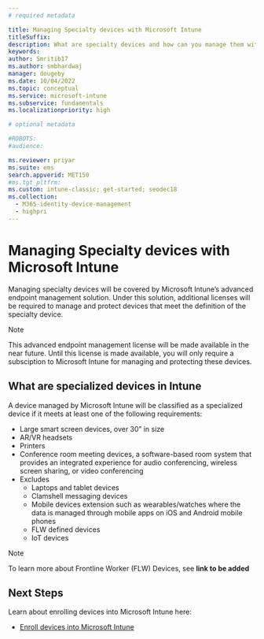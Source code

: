```yaml
---
# required metadata

title: Managing Specialty devices with Microsoft Intune
titleSuffix: 
description: What are specialty devices and how can you manage them with Microsoft Intune?
keywords:
author: Smritib17
ms.author: smbhardwaj
manager: dougeby
ms.date: 10/04/2022
ms.topic: conceptual
ms.service: microsoft-intune
ms.subservice: fundamentals
ms.localizationpriority: high

# optional metadata

#ROBOTS:
#audience:

ms.reviewer: priyar
ms.suite: ems
search.appverid: MET150
#ms.tgt_pltfrm:
ms.custom: intune-classic; get-started; seodec18
ms.collection: 
  - M365-identity-device-management
  - highpri
---
```


# Managing Specialty devices with Microsoft Intune

Managing specialty devices will be covered by Microsoft Intune’s advanced endpoint management solution. Under this solution, additional licenses will be required to manage and protect devices that meet the definition of the specialty device. 

> [!NOTE]
> This advanced endpoint management license will be made available in the near future. Until this license is made available, you will only require a subsciption to Microsoft Intune for managing and protecting these devices.

## What are specialized devices in Intune  

A device managed by Microsoft Intune will be classified as a specialized device if it meets at least one of the following requirements:

- Large smart screen devices, over 30” in size
- AR/VR headsets
- Printers
- Conference room meeting devices, a software-based room system that provides an integrated experience for audio conferencing, wireless screen sharing, or video conferencing
- Excludes
    - Laptops and tablet devices
    - Clamshell messaging devices
    - Mobile devices extension such as wearables/watches where the data is managed through mobile apps on iOS and Android mobile phones
    - FLW defined devices
    - IoT devices

> [!NOTE]
> To learn more about Frontline Worker (FLW) Devices, see **link to be added**


## Next Steps

Learn about enrolling devices into Microsoft Intune here: 
- [Enroll devices into Microsoft Intune](../enrollment/device-enrollment.md) 
